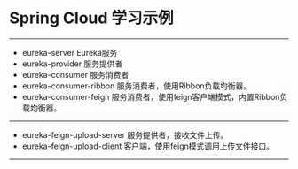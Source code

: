 # Spring Cloud 学习示例
***
- eureka-server Eureka服务
- eureka-provider 服务提供者
- eureka-consumer 服务消费者
- eureka-consumer-ribbon 服务消费者，使用Ribbon负载均衡器。
- eureka-consumer-feign 服务消费者，使用feign客户端模式，内置Ribbon负载均衡器。
***
- eureka-feign-upload-server 服务提供者，接收文件上传。
- eureka-feign-upload-client 客户端，使用feign模式调用上传文件接口。
***
